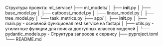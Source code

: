 Структура проекта:
ml_service/
├── ml_models/
│   ├── __init__.py
│   ├── base_model.py
│   ├── catboost_model.py
│   ├── linear_model.py
│   ├── tree_model.py
│   └── task_metrics.py
├── app/
│   ├── __init__.py
│   ├── main.py - основной функционал rest service на fastapi 
│   ├── utils.py - утилитные функции для поиска доступных классов моделей
│   └── pydantic_models.py - Структура запросов к сервису
├── pyproject.toml
└── README.md
